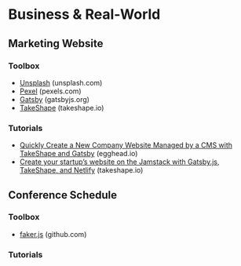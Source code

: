# Business & Real-World

## Marketing Website

### Toolbox
* [Unsplash](https://unsplash.com/) (unsplash.com)
* [Pexel](https://www.pexels.com/) (pexels.com)
* [Gatsby](https://www.gatsbyjs.org/) (gatsbyjs.org)
* [TakeShape](https://www.takeshape.io/) (takeshape.io)

### Tutorials
* [Quickly Create a New Company Website Managed by a CMS with TakeShape and Gatsby](https://egghead.io/playlists/quickly-create-a-new-company-website-managed-by-a-cms-with-takeshape-and-gatsby-4e4d?af=atzgap) (egghead.io)
* [Create your startup’s website on the Jamstack with Gatsby.js, TakeShape, and Netlify](https://www.takeshape.io/articles/create-your-startups-website-on-the-jamstack-with-gatsby-js-takeshape-and-netlify/) (takeshape.io)

## Conference Schedule

### Toolbox
* [faker.js](https://github.com/Marak/Faker.js) (github.com)

### Tutorials
